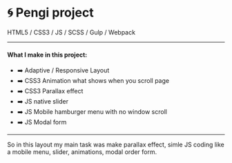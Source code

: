 # :cyclone: Pengi project
  
HTML5 / CSS3 / JS / SCSS / Gulp / Webpack

---

#### What I make in this project:
- :arrow_right: Adaptive / Responsive Layout
- :arrow_right: CSS3 Animation what shows when you scroll page
- :arrow_right: CSS3 Parallax effect
- :arrow_right: JS native slider
- :arrow_right: JS Mobile hamburger menu with no window scroll
- :arrow_right: JS Modal form

---
  
 So in this layout my main task was make parallax effect, simle JS coding like a mobile menu, slider, animations, modal order form.
